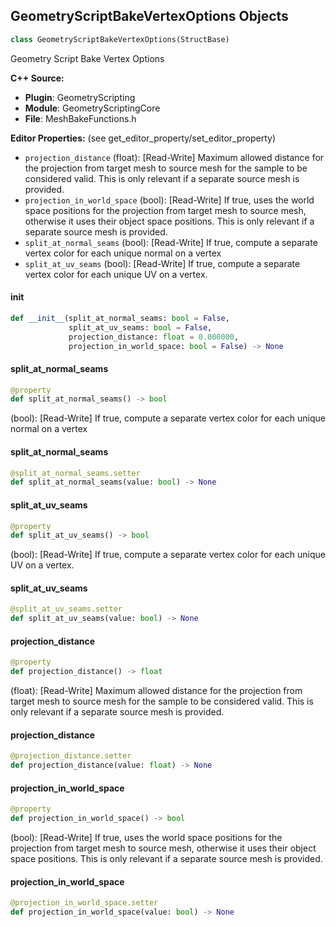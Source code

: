 ## GeometryScriptBakeVertexOptions Objects

```python
class GeometryScriptBakeVertexOptions(StructBase)
```

Geometry Script Bake Vertex Options

**C++ Source:**

- **Plugin**: GeometryScripting
- **Module**: GeometryScriptingCore
- **File**: MeshBakeFunctions.h

**Editor Properties:** (see get_editor_property/set_editor_property)

- ``projection_distance`` (float):  [Read-Write] Maximum allowed distance for the projection from target mesh to source mesh for the sample to be considered valid.
  This is only relevant if a separate source mesh is provided.
- ``projection_in_world_space`` (bool):  [Read-Write] If true, uses the world space positions for the projection from target mesh to source mesh, otherwise it uses their object space positions.
  This is only relevant if a separate source mesh is provided.
- ``split_at_normal_seams`` (bool):  [Read-Write] If true, compute a separate vertex color for each unique normal on a vertex
- ``split_at_uv_seams`` (bool):  [Read-Write] If true, compute a separate vertex color for each unique UV on a vertex.

<a id="unreal.GeometryScriptBakeVertexOptions.__init__"></a>

#### __init__

```python
def __init__(split_at_normal_seams: bool = False,
             split_at_uv_seams: bool = False,
             projection_distance: float = 0.000000,
             projection_in_world_space: bool = False) -> None
```

<a id="unreal.GeometryScriptBakeVertexOptions.split_at_normal_seams"></a>

#### split_at_normal_seams

```python
@property
def split_at_normal_seams() -> bool
```

(bool):  [Read-Write] If true, compute a separate vertex color for each unique normal on a vertex

<a id="unreal.GeometryScriptBakeVertexOptions.split_at_normal_seams"></a>

#### split_at_normal_seams

```python
@split_at_normal_seams.setter
def split_at_normal_seams(value: bool) -> None
```

<a id="unreal.GeometryScriptBakeVertexOptions.split_at_uv_seams"></a>

#### split_at_uv_seams

```python
@property
def split_at_uv_seams() -> bool
```

(bool):  [Read-Write] If true, compute a separate vertex color for each unique UV on a vertex.

<a id="unreal.GeometryScriptBakeVertexOptions.split_at_uv_seams"></a>

#### split_at_uv_seams

```python
@split_at_uv_seams.setter
def split_at_uv_seams(value: bool) -> None
```

<a id="unreal.GeometryScriptBakeVertexOptions.projection_distance"></a>

#### projection_distance

```python
@property
def projection_distance() -> float
```

(float):  [Read-Write] Maximum allowed distance for the projection from target mesh to source mesh for the sample to be considered valid.
This is only relevant if a separate source mesh is provided.

<a id="unreal.GeometryScriptBakeVertexOptions.projection_distance"></a>

#### projection_distance

```python
@projection_distance.setter
def projection_distance(value: float) -> None
```

<a id="unreal.GeometryScriptBakeVertexOptions.projection_in_world_space"></a>

#### projection_in_world_space

```python
@property
def projection_in_world_space() -> bool
```

(bool):  [Read-Write] If true, uses the world space positions for the projection from target mesh to source mesh, otherwise it uses their object space positions.
This is only relevant if a separate source mesh is provided.

<a id="unreal.GeometryScriptBakeVertexOptions.projection_in_world_space"></a>

#### projection_in_world_space

```python
@projection_in_world_space.setter
def projection_in_world_space(value: bool) -> None
```

<a id="unreal.GeometryScriptBakeOutputType"></a>